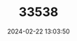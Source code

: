 ---
title: "33538"
category: "Palaquium laevifolium"
draft: false
date: 2024-02-22 13:03:50
languages:
  Sinhala; Sinhalese: ["Molpedda", "Wana-Mi"]
---